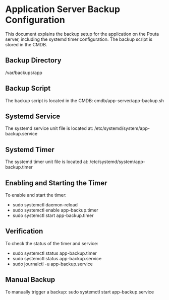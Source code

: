 # Application Server Backup Configuration

This document explains the backup setup for the application on the Pouta server, including the systemd timer configuration. The backup script is stored in the CMDB.

## Backup Directory
/var/backups/app

## Backup Script
The backup script is located in the CMDB: cmdb/app-server/app-backup.sh

## Systemd Service
The systemd service unit file is located at: /etc/systemd/system/app-backup.service

## Systemd Timer
The systemd timer unit file is located at: /etc/systemd/system/app-backup.timer

## Enabling and Starting the Timer
To enable and start the timer:
- sudo systemctl daemon-reload
- sudo systemctl enable app-backup.timer
- sudo systemctl start app-backup.timer

## Verification
To check the status of the timer and service:
- sudo systemctl status app-backup.timer
- sudo systemctl status app-backup.service
- sudo journalctl -u app-backup.service

## Manual Backup
To manually trigger a backup: sudo systemctl start app-backup.service
